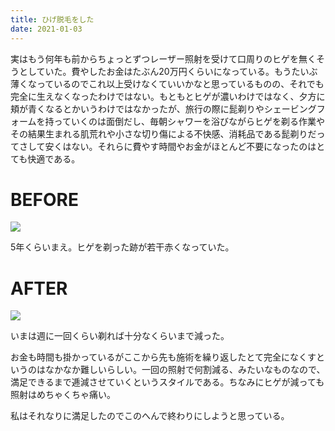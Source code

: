 ```yaml
---
title: ひげ脱毛をした
date: 2021-01-03
---
```


実はもう何年も前からちょっとずつレーザー照射を受けて口周りのヒゲを無くそうとしていた。費やしたお金はたぶん20万円くらいになっている。もうたいぶ薄くなっているのでこれ以上受けなくていいかなと思っているものの、それでも完全に生えなくなったわけではない。もともとヒゲが濃いわけではなく、夕方に頬が青くなるとかいうわけではなかったが、旅行の際に髭剃りやシェービングフォームを持っていくのは面倒だし、毎朝シャワーを浴びながらヒゲを剃る作業やその結果生まれる肌荒れや小さな切り傷による不快感、消耗品である髭剃りだってさして安くはない。それらに費やす時間やお金がほとんど不要になったのはとても快適である。

# BEFORE
![](https://photos.smugmug.com/photos/i-TT2q2sx/0/01b1c6ff/L/i-TT2q2sx-L.jpg)

5年くらいまえ。ヒゲを剃った跡が若干赤くなっていた。

# AFTER
![](https://photos.smugmug.com/photos/i-h2Lpsjv/2/83a21069/L/i-h2Lpsjv-L.jpg)

いまは週に一回くらい剃れば十分なくらいまで減った。

お金も時間も掛かっているがここから先も施術を繰り返したとて完全になくすというのはなかなか難しいらしい。一回の照射で何割減る、みたいなものなので、満足できるまで逓減させていくというスタイルである。ちなみにヒゲが減っても照射はめちゃくちゃ痛い。

私はそれなりに満足したのでこのへんで終わりにしようと思っている。

